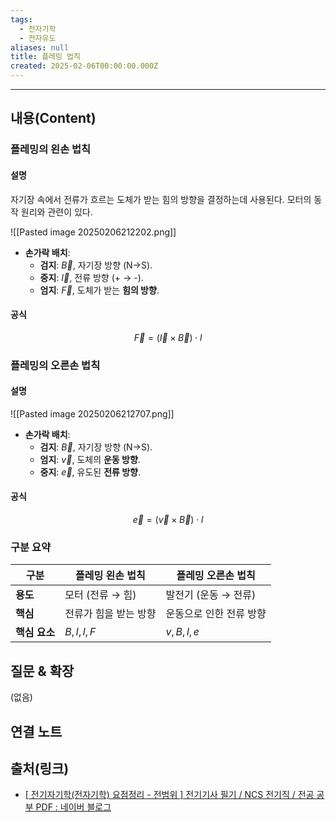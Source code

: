 ```yaml
---
tags:
  - 전자기학
  - 전자유도
aliases: null
title: 플레밍 법칙
created: 2025-02-06T00:00:00.000Z
---
```


---

## 내용(Content)

### 플레밍의 왼손 법칙

#### 설명

자기장 속에서 전류가 흐르는 도체가 받는 힘의 방향을 결정하는데 사용된다. 모터의 동작 원리와 관련이 있다.

![[Pasted image 20250206212202.png]]

- **손가락 배치**:
    - **검지**: $\vec{B}$,  자기장 방향 (N→S).
    - **중지**: $\vec{I}$, 전류 방향 (+ → -).
    - **엄지**: $\vec{F}$, 도체가 받는 **힘의 방향**.

#### 공식

$$
\vec{F} = (\vec{I} \times  \vec{B} )\cdot l
$$

### 플레밍의 오른손 법칙

#### 설명
![[Pasted image 20250206212707.png]]

- **손가락 배치**:
    - **검지**: $\vec{B}$, 자기장 방향 (N→S).
    - **엄지**: $\vec{v}$, 도체의 **운동 방향**.
    - **중지**: $\vec{e}$, 유도된 **전류 방향**.

#### 공식

$$
\vec{e} = (\vec{v} \times  \vec{B} )\cdot l
$$


### 구분 요약

| 구분        | 플레밍 왼손 법칙    | 플레밍 오른손 법칙    |
| --------- | ------------ | ------------- |
| **용도**    | 모터 (전류 → 힘)  | 발전기 (운동 → 전류) |
| **핵심**    | 전류가 힘을 받는 방향 | 운동으로 인한 전류 방향 |
| **핵심 요소** | $B, I, l, F$ | $v, B, l, e$  |


## 질문 & 확장

(없음)

## 연결 노트

## 출처(링크)

- [\[ 전기자기학(전자기학) 요점정리 - 전범위 \] 전기기사 필기 / NCS 전기직 / 전공 공부 PDF : 네이버 블로그](https://m.blog.naver.com/thumb_jw/222281626923)





